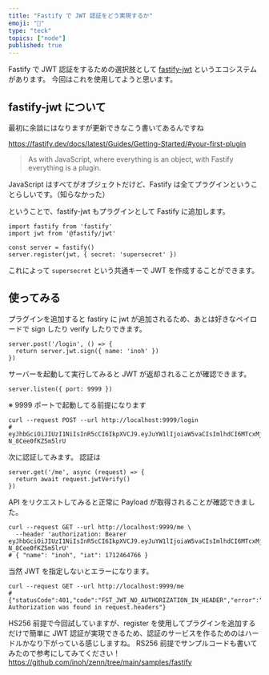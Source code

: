 ```yaml
---
title: "Fastify で JWT 認証をどう実現するか"
emoji: "🚀"
type: "teck"
topics: ["node"]
published: true
---
```


Fastify で JWT 認証をするための選択肢として [fastify-jwt](https://github.com/fastify/fastify-jwt) というエコシステムがあります。
今回はこれを使用してようと思います。

## fastify-jwt について

最初に余談にはなりますが更新できなこう書いてあるんですね

https://fastify.dev/docs/latest/Guides/Getting-Started/#your-first-plugin
> As with JavaScript, where everything is an object, with Fastify everything is a plugin.

JavaScript はすべてがオブジェクトだけど、Fastify は全てプラグインということらしいです。（知らなかった）

ということで、fastify-jwt もプラグインとして Fastify に追加します。

```node
import fastify from 'fastify'
import jwt from '@fastify/jwt'

const server = fastify()
server.register(jwt, { secret: 'supersecret' })
```

これによって `supersecret` という共通キーで JWT を作成することができます。

## 使ってみる

プラグインを追加すると fastiry に jwt が追加されるため、あとは好きなペイロードで sign したり verify したりできます。

```node
server.post('/login', () => {
  return server.jwt.sign({ name: 'inoh' })
})
```

サーバーを起動して実行してみると JWT が返却されることが確認できます。

```node
server.listen({ port: 9999 })
```

※ 9999 ポートで起動してる前提になります

```shell
curl --request POST --url http://localhost:9999/login
# eyJhbGciOiJIUzI1NiIsInR5cCI6IkpXVCJ9.eyJuYW1lIjoiaW5vaCIsImlhdCI6MTcxMjQ2NDc2Nn0.MK4j6nXFBneArlfjWE1j0ipmMi-N_8Cee0fKZ5m5lrU
```

次に認証してみます。
認証は

```node
server.get('/me', async (request) => {
  return await request.jwtVerify()
})
```

API をリクエストしてみると正常に Payload が取得されることが確認できました。

```shell
curl --request GET --url http://localhost:9999/me \
  --header 'authorization: Bearer eyJhbGciOiJIUzI1NiIsInR5cCI6IkpXVCJ9.eyJuYW1lIjoiaW5vaCIsImlhdCI6MTcxMjQ2NDc2Nn0.MK4j6nXFBneArlfjWE1j0ipmMi-N_8Cee0fKZ5m5lrU'
# { "name": "inoh", "iat": 1712464766 }
```

当然 JWT を指定しないとエラーになります。

```shell
curl --request GET --url http://localhost:9999/me
# {"statusCode":401,"code":"FST_JWT_NO_AUTHORIZATION_IN_HEADER","error":"Unauthorized","message":"No Authorization was found in request.headers"}
```

HS256 前提で今回試していますが、register を使用してプラグインを追加するだけで簡単に JWT 認証が実現できるため、認証のサービスを作るためのはハードルかなり下がっている感じしますね。
RS256 前提でサンプルコードも書いてみたので参考にしてみてください！
https://github.com/inoh/zenn/tree/main/samples/fastify
